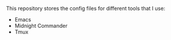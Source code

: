 This repository stores the config files for different tools that I use:
- Emacs
- Midnight Commander
- Tmux

